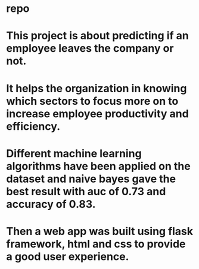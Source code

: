 # repo
# This project is about predicting if an employee leaves the company or not.
# It helps the organization in knowing which sectors to focus more on to increase employee productivity and efficiency.
# Different machine learning algorithms have been applied on the dataset and naive bayes gave the best result with auc of 0.73 and accuracy of 0.83.
# Then a web app was built using flask framework, html and css to provide a good user experience.
